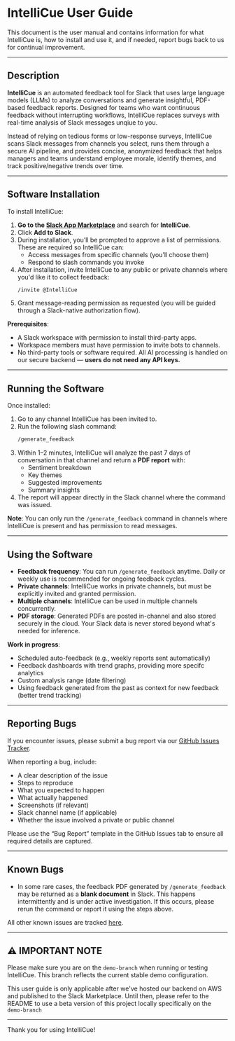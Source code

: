 
# IntelliCue User Guide

This document is the user manual and contains information for what IntelliCue is, how to install and use it, and if needed, report bugs back to us for continual improvement.

---

## Description

**IntelliCue** is an automated feedback tool for Slack that uses large language models (LLMs) to analyze conversations and generate insightful, PDF-based feedback reports. Designed for teams who want continuous feedback without interrupting workflows, IntelliCue replaces surveys with real-time analysis of Slack messages unqiue to you.

Instead of relying on tedious forms or low-response surveys, IntelliCue scans Slack messages from channels you select, runs them through a secure AI pipeline, and provides concise, anonymized feedback that helps managers and teams understand employee morale, identify themes, and track positive/negative trends over time.

---

## Software Installation

To install IntelliCue:

1. **Go to the [Slack App Marketplace](https://slack.com/apps)** and search for **IntelliCue**.
2. Click **Add to Slack**.
3. During installation, you’ll be prompted to approve a list of permissions. These are required so IntelliCue can:
   - Access messages from specific channels (you’ll choose them)
   - Respond to slash commands you invoke
4. After installation, invite IntelliCue to any public or private channels where you'd like it to collect feedback:
   ```bash
   /invite @IntelliCue
   ```
5. Grant message-reading permission as requested (you will be guided through a Slack-native authorization flow).

**Prerequisites**:
- A Slack workspace with permission to install third-party apps.
- Workspace members must have permission to invite bots to channels.
- No third-party tools or software required. All AI processing is handled on our secure backend — **users do not need any API keys.**

---

## Running the Software

Once installed:

1. Go to any channel IntelliCue has been invited to.
2. Run the following slash command:
   ```bash
   /generate_feedback
   ```
3. Within 1–2 minutes, IntelliCue will analyze the past 7 days of conversation in that channel and return a **PDF report** with:
   - Sentiment breakdown
   - Key themes
   - Suggested improvements
   - Summary insights
4. The report will appear directly in the Slack channel where the command was issued.

**Note**: You can only run the `/generate_feedback` command in channels where IntelliCue is present and has permission to read messages.

---

## Using the Software

- **Feedback frequency**: You can run `/generate_feedback` anytime. Daily or weekly use is recommended for ongoing feedback cycles.
- **Private channels**: IntelliCue works in private channels, but must be explicitly invited and granted permission.
- **Multiple channels**: IntelliCue can be used in multiple channels concurrently.
- **PDF storage**: Generated PDFs are posted in-channel and also stored securely in the cloud. Your Slack data is never stored beyond what's needed for inference.

**Work in progress**:
- Scheduled auto-feedback (e.g., weekly reports sent automatically)
- Feedback dashboards with trend graphs, providing more specifc analytics
- Custom analysis range (date filtering)
- Using feedback generated from the past as context for new feedback (better trend tracking)

---

## Reporting Bugs

If you encounter issues, please submit a bug report via our [GitHub Issues Tracker](https://github.com/amgupta2/IntelliCue/issues).

When reporting a bug, include:
- A clear description of the issue
- Steps to reproduce
- What you expected to happen
- What actually happened
- Screenshots (if relevant)
- Slack channel name (if applicable)
- Whether the issue involved a private or public channel

Please use the “Bug Report” template in the GitHub Issues tab to ensure all required details are captured.

---

## Known Bugs

- In some rare cases, the feedback PDF generated by `/generate_feedback` may be returned as a **blank document** in Slack. This happens intermittently and is under active investigation. If this occurs, please rerun the command or report it using the steps above.

All other known issues are tracked [here](https://github.com/amgupta2/IntelliCue/issues?q=is%3Aissue+is%3Aopen+label%3Abug).

---

## ⚠️ IMPORTANT NOTE

Please make sure you are on the `demo-branch` when running or testing IntelliCue. This branch reflects the current stable demo configuration.

This user guide is only applicable after we've hosted our backend on AWS and published to the Slack Marketplace. Until then, please refer to the README to use a beta version of this project locally specifically on the `demo-branch`

---

Thank you for using IntelliCue!
